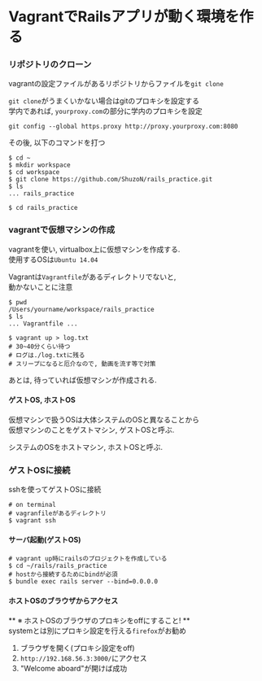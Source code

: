 # VagrantでRailsアプリが動く環境を作る

### リポジトリのクローン

vagrantの設定ファイルがあるリポジトリからファイルを``git clone``

``git clone``がうまくいかない場合はgitのプロキシを設定する  
学内であれば, ``yourproxy.com``の部分に学内のプロキシを設定  
```
git config --global https.proxy http://proxy.yourproxy.com:8080
```

その後, 以下のコマンドを打つ
```
$ cd ~
$ mkdir workspace
$ cd workspace
$ git clone https://github.com/ShuzoN/rails_practice.git
$ ls 
... rails_practice

$ cd rails_practice
```

### vagrantで仮想マシンの作成

vagrantを使い, virtualbox上に仮想マシンを作成する.  
使用するOSは``Ubuntu 14.04``  

Vagrantは``Vagrantfile``があるディレクトリでないと,  
動かないことに注意

```
$ pwd
/Users/yourname/workspace/rails_practice
$ ls
... Vagrantfile ...

$ vagrant up > log.txt
# 30~40分くらい待つ
# ログは./log.txtに残る
# スリープになると厄介なので, 動画を流す等で対策
```

あとは, 待っていれば仮想マシンが作成される.  

#### ゲストOS, ホストOS
仮想マシンで扱うOSは大体システムのOSと異なることから  
仮想マシンのことをゲストマシン, ゲストOSと呼ぶ.  

システムのOSをホストマシン, ホストOSと呼ぶ.  

### ゲストOSに接続

sshを使ってゲストOSに接続

```
# on terminal
# vagranfileがあるディレクトリ
$ vagrant ssh
```

#### サーバ起動(ゲストOS)

```
# vagrant up時にrailsのプロジェクトを作成している
$ cd ~/rails/rails_practice
# hostから接続するためにbindが必須
$ bundle exec rails server --bind=0.0.0.0
```

#### ホストOSのブラウザからアクセス

** ※ ホストOSのブラウザのプロキシをoffにすること! **  
systemとは別にプロキシ設定を行える``firefox``がお勧め  


1. ブラウザを開く(プロキシ設定をoff)
2. ``http://192.168.56.3:3000/``にアクセス
3. "Welcome aboard"が開けば成功


